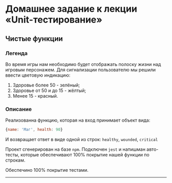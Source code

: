 # Домашнее задание к лекции «Unit-тестирование»


## Чистые функции

### Легенда

Во время игры нам необходимо будет отображать полоску жизни над игровым персонажем. Для сигнализации пользователю мы решили ввести цветовую индикацию:
1. Здоровье более 50 - зелёный;
2. Здоровье от 50 и до 15 - жёлтый;
3. Менее 15 - красный.

### Описание

Реализованна функцию, которая на вход принимает объект вида:
```javascript
{name: 'Маг', health: 90}
```
И возвращает ответ в виде одной из строк: `healthy`, `wounded`, `critical`

Проект сгенерирован на базе `npm`. Подключен `jest` и напишман авто-тесты, которые обеспечивают 100% покрытие нашей функции по строкам.

Обеспечино 100% покрытие тестами.

---
